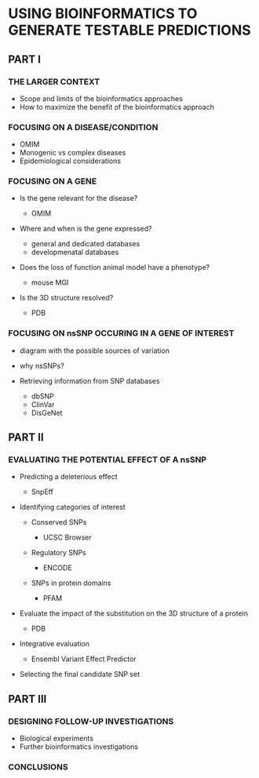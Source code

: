 # USING BIOINFORMATICS TO GENERATE TESTABLE PREDICTIONS

## PART I

### THE LARGER CONTEXT

- Scope and limits of the bioinformatics approaches
- How to maximize the benefit of the bioinformatics approach

### FOCUSING ON A DISEASE/CONDITION

- OMIM
- Monogenic vs complex diseases
- Epidemiological considerations

### FOCUSING ON A GENE

- Is the gene relevant for the disease?

	- OMIM

- Where and when is the gene expressed?

	- general and dedicated databases
	- developmenatal databases

- Does the loss of function animal model have a phenotype?

	- mouse MGI

- Is the 3D structure resolved?

	- PDB

### FOCUSING ON nsSNP OCCURING IN A GENE OF INTEREST

- diagram with the possible sources of variation
- why nsSNPs?
- Retrieving information from SNP databases

	- dbSNP
	- ClinVar
	- DisGeNet

## PART II

### EVALUATING THE POTENTIAL EFFECT OF A nsSNP

- Predicting a deleterious effect

	- SnpEff

- Identifying categories of interest

	- Conserved SNPs

		- UCSC Browser

	- Regulatory SNPs

		- ENCODE

	- SNPs in protein domains

		- PFAM

- Evaluate the impact of the substitution on the 3D structure of a protein

	- PDB

- Integrative evaluation

	- Ensembl Variant Effect Predictor

- Selecting the final candidate SNP set

## PART III

### DESIGNING FOLLOW-UP INVESTIGATIONS

- Biological experiments
- Further bioinformatics investigations

### CONCLUSIONS

